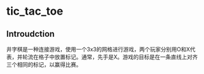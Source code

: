 # tic_tac_toe

## Introudction
井字棋是一种连接游戏，使用一个3x3的网格进行游戏，两个玩家分别用O和X代表，并轮流在格子中放置标记。通常，先手是X。游戏的目标是在一条直线上对齐三个相同的标记，以赢得比赛。


